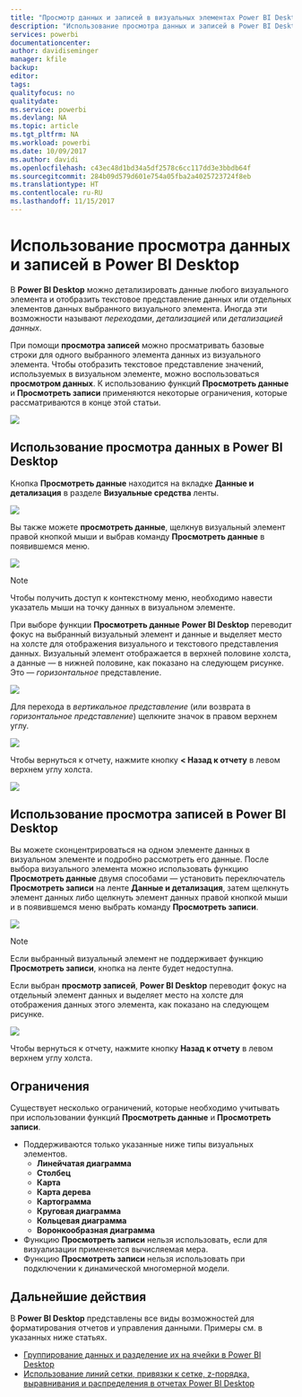 ```yaml
---
title: "Просмотр данных и записей в визуальных элементах Power BI Desktop"
description: "Использование просмотра данных и записей в Power BI Desktop для детализации данных"
services: powerbi
documentationcenter: 
author: davidiseminger
manager: kfile
backup: 
editor: 
tags: 
qualityfocus: no
qualitydate: 
ms.service: powerbi
ms.devlang: NA
ms.topic: article
ms.tgt_pltfrm: NA
ms.workload: powerbi
ms.date: 10/09/2017
ms.author: davidi
ms.openlocfilehash: c43ec48d1bd34a5df2578c6cc117dd3e3bbdb64f
ms.sourcegitcommit: 284b09d579d601e754a05fba2a4025723724f8eb
ms.translationtype: HT
ms.contentlocale: ru-RU
ms.lasthandoff: 11/15/2017
---
```

# <a name="use-see-data-and-see-records-in-power-bi-desktop"></a>Использование просмотра данных и записей в Power BI Desktop
В **Power BI Desktop** можно детализировать данные любого визуального элемента и отобразить текстовое представление данных или отдельных элементов данных выбранного визуального элемента. Иногда эти возможности называют *переходами*, *детализацией* или *детализацией данных*.

При помощи **просмотра записей** можно просматривать базовые строки для одного выбранного элемента данных из визуального элемента. Чтобы отобразить текстовое представление значений, используемых в визуальном элементе, можно воспользоваться **просмотром данных**. К использованию функций **Просмотреть данные** и **Просмотреть записи** применяются некоторые ограничения, которые рассматриваются в конце этой статьи.

![](media/desktop-see-data-see-records/see-data-see-records_1.png)

## <a name="using-see-data-in-power-bi-desktop"></a>Использование просмотра данных в Power BI Desktop
Кнопка **Просмотреть данные** находится на вкладке **Данные и детализация** в разделе **Визуальные средства** ленты.

![](media/desktop-see-data-see-records/see-data-see-records_2.png)

Вы также можете **просмотреть данные**, щелкнув визуальный элемент правой кнопкой мыши и выбрав команду **Просмотреть данные** в появившемся меню.

![](media/desktop-see-data-see-records/see-data-see-records_3.png)

> [!NOTE]
> Чтобы получить доступ к контекстному меню, необходимо навести указатель мыши на точку данных в визуальном элементе.
> 
> 

При выборе функции **Просмотреть данные** **Power BI Desktop** переводит фокус на выбранный визуальный элемент и данные и выделяет место на холсте для отображения визуального и текстового представления данных. Визуальный элемент отображается в верхней половине холста, а данные — в нижней половине, как показано на следующем рисунке. Это — *горизонтальное* представление.

![](media/desktop-see-data-see-records/see-data-see-records_4.png)

Для перехода в *вертикальное представление* (или возврата в *горизонтальное представление*) щелкните значок в правом верхнем углу.

![](media/desktop-see-data-see-records/see-data-see-records_5.png)

Чтобы вернуться к отчету, нажмите кнопку **< Назад к отчету** в левом верхнем углу холста.

![](media/desktop-see-data-see-records/see-data-see-records_6.png)

## <a name="using-see-records-in-power-bi-desktop"></a>Использование просмотра записей в Power BI Desktop
Вы можете сконцентрироваться на одном элементе данных в визуальном элементе и подробно рассмотреть его данные. После выбора визуального элемента можно использовать функцию **Просмотреть данные** двумя способами — установить переключатель **Просмотреть записи** на ленте **Данные и детализация**, затем щелкнуть элемент данных либо щелкнуть элемент данных правой кнопкой мыши и в появившемся меню выбрать команду **Просмотреть записи**.

![](media/desktop-see-data-see-records/see-data-see-records_7.png)

> [!NOTE]
> Если выбранный визуальный элемент не поддерживает функцию **Просмотреть записи**, кнопка на ленте будет недоступна.
> 
> 

Если выбран **просмотр записей**, **Power BI Desktop** переводит фокус на отдельный элемент данных и выделяет место на холсте для отображения данных этого элемента, как показано на следующем рисунке.

![](media/desktop-see-data-see-records/see-data-see-records_8.png)

Чтобы вернуться к отчету, нажмите кнопку **Назад к отчету** в левом верхнем углу холста.

## <a name="limitations"></a>Ограничения
Существует несколько ограничений, которые необходимо учитывать при использовании функций **Просмотреть данные** и **Просмотреть записи**.

* Поддерживаются только указанные ниже типы визуальных элементов.
  * **Линейчатая диаграмма**
  * **Столбец**
  * **Карта**
  * **Карта дерева**
  * **Картограмма**
  * **Круговая диаграмма**
  * **Кольцевая диаграмма**
  * **Воронкообразная диаграмма**
* Функцию **Просмотреть записи** нельзя использовать, если для визуализации применяется вычисляемая мера.
* Функцию **Просмотреть записи** нельзя использовать при подключении к динамической многомерной модели.

## <a name="next-steps"></a>Дальнейшие действия
В **Power BI Desktop** представлены все виды возможностей для форматирования отчетов и управления данными. Примеры см. в указанных ниже статьях.

* [Группирование данных и разделение их на ячейки в Power BI Desktop](desktop-grouping-and-binning.md)
* [Использование линий сетки, привязки к сетке, z-порядка, выравнивания и распределения в отчетах Power BI Desktop](desktop-gridlines-snap-to-grid.md)

